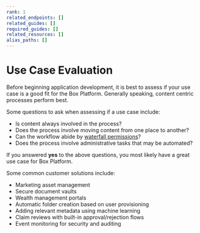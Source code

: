 ```yaml
---
rank: 1
related_endpoints: []
related_guides: []
required_guides: []
related_resources: []
alias_paths: []
---
```


# Use Case Evaluation

Before beginning application development, it is best to assess if your use
case is a good fit for the Box Platform. Generally speaking, content centric
processes perform best. 

Some questions to ask when assessing if a use case include:

- Is content always involved in the process?
- Does the process involve moving content from one place to another? 
- Can the workflow abide by [waterfall permissions][waterfall]?
- Does the process involve administrative tasks that may be automated?

If you answered **yes** to the above questions, you most likely have a great use
case for Box Platform. 

Some common customer solutions include: 

- Marketing asset management
- Secure document vaults
- Wealth management portals
- Automatic folder creation based on user provisioning
- Adding relevant metadata using machine learning 
- Claim reviews with built-in approval/rejection flows
- Event monitoring for security and auditing

[waterfall]: https://support.box.com/hc/en-us/articles/360043697254-Understanding-Folder-Permissions